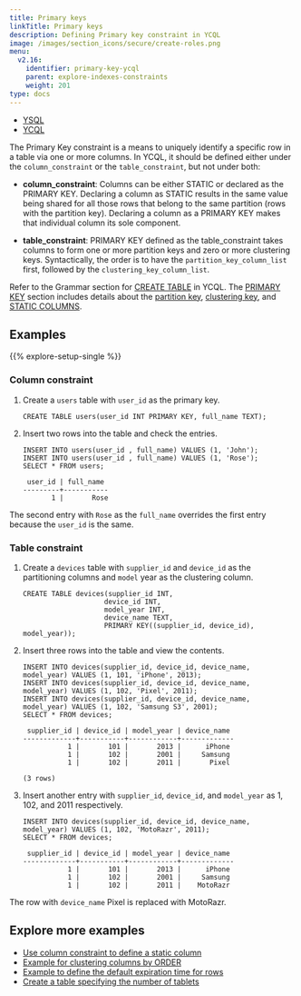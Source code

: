 ```yaml
---
title: Primary keys
linkTitle: Primary keys
description: Defining Primary key constraint in YCQL
image: /images/section_icons/secure/create-roles.png
menu:
  v2.16:
    identifier: primary-key-ycql
    parent: explore-indexes-constraints
    weight: 201
type: docs
---
```


<ul class="nav nav-tabs-alt nav-tabs-yb" data-target="sql">
  <li >
    <a href="../primary-key-ysql/" class="nav-link">
      <i class="icon-postgres" aria-hidden="true"></i>
      YSQL
    </a>
  </li>

  <li >
    <a href="../primary-key-ycql/" class="nav-link active">
      <i class="icon-cassandra" aria-hidden="true"></i>
      YCQL
    </a>
  </li>
</ul>

The Primary Key constraint is a means to uniquely identify a specific row in a table via one or more columns. In YCQL, it should be defined either under the `column_constraint` or the `table_constraint`, but not under both:

- **column_constraint**: Columns can be either STATIC or declared as the PRIMARY KEY. Declaring a column as STATIC results in the same value being shared for all those rows that belong to the same partition (rows with the partition key). Declaring a column as a PRIMARY KEY makes that individual column its sole component.

- **table_constraint**: PRIMARY KEY defined as the table_constraint takes columns to form one or more partition keys and zero or more clustering keys. Syntactically, the order is to have the `partition_key_column_list` first, followed by the `clustering_key_column_list`.

Refer to the Grammar section for [CREATE TABLE](../../../api/ycql/ddl_create_table/#grammar) in YCQL. The [PRIMARY KEY](../../../api/ycql/ddl_create_table/#primary-key) section includes details about the [partition key](../../../api/ycql/ddl_create_table/#partition-key), [clustering key](../../../api/ycql/ddl_create_table/#clustering-key), and [STATIC COLUMNS](../../../api/ycql/ddl_create_table/#static-columns).

## Examples

{{% explore-setup-single %}}

### Column constraint

1. Create a `users` table with `user_id` as the primary key.

    ```cql
    CREATE TABLE users(user_id INT PRIMARY KEY, full_name TEXT);
    ```

1. Insert two rows into the table and check the entries.

    ```cql
    INSERT INTO users(user_id , full_name) VALUES (1, 'John');
    INSERT INTO users(user_id , full_name) VALUES (1, 'Rose');
    SELECT * FROM users;
    ```

    ```output
     user_id | full_name
    ---------+-----------
           1 |       Rose
    ```

The second entry with `Rose` as the `full_name` overrides the first entry because the `user_id` is the same.

### Table constraint

1. Create a `devices` table with `supplier_id` and `device_id` as the partitioning columns and `model` year as the clustering column.

    ```cql
    CREATE TABLE devices(supplier_id INT,
                        device_id INT,
                        model_year INT,
                        device_name TEXT,
                        PRIMARY KEY((supplier_id, device_id), model_year));

    ```

1. Insert three rows into the table and view the contents.

    ```cql
    INSERT INTO devices(supplier_id, device_id, device_name, model_year) VALUES (1, 101, 'iPhone', 2013);
    INSERT INTO devices(supplier_id, device_id, device_name, model_year) VALUES (1, 102, 'Pixel', 2011);
    INSERT INTO devices(supplier_id, device_id, device_name, model_year) VALUES (1, 102, 'Samsung S3', 2001);
    SELECT * FROM devices;
    ```

    ```output
     supplier_id | device_id | model_year | device_name
    -------------+-----------+------------+-------------
               1 |       101 |       2013 |      iPhone
               1 |       102 |       2001 |     Samsung
               1 |       102 |       2011 |       Pixel

    (3 rows)
    ```

1. Insert another entry with `supplier_id`, `device_id`, and `model_year` as 1, 102, and 2011 respectively.

    ```cql
    INSERT INTO devices(supplier_id, device_id, device_name, model_year) VALUES (1, 102, 'MotoRazr', 2011);
    SELECT * FROM devices;
    ```

    ```output
     supplier_id | device_id | model_year | device_name
    -------------+-----------+------------+-------------
               1 |       101 |       2013 |      iPhone
               1 |       102 |       2001 |     Samsung
               1 |       102 |       2011 |    MotoRazr
    ```

The row with `device_name` Pixel is replaced with MotoRazr.

## Explore more examples

- [Use column constraint to define a static column](../../../api/ycql/ddl_create_table/#use-column-constraint-to-define-a-static-column)
- [Example for clustering columns by ORDER](../../../api/ycql/ddl_create_table/#use-table-property-to-define-the-order-ascending-or-descending-for-clustering-columns)
- [Example to define the default expiration time for rows](../../../api/ycql/ddl_create_table/#use-table-property-to-define-the-default-expiration-time-for-rows)
- [Create a table specifying the number of tablets](../../../api/ycql/ddl_create_table/#create-a-table-specifying-the-number-of-tablets)
